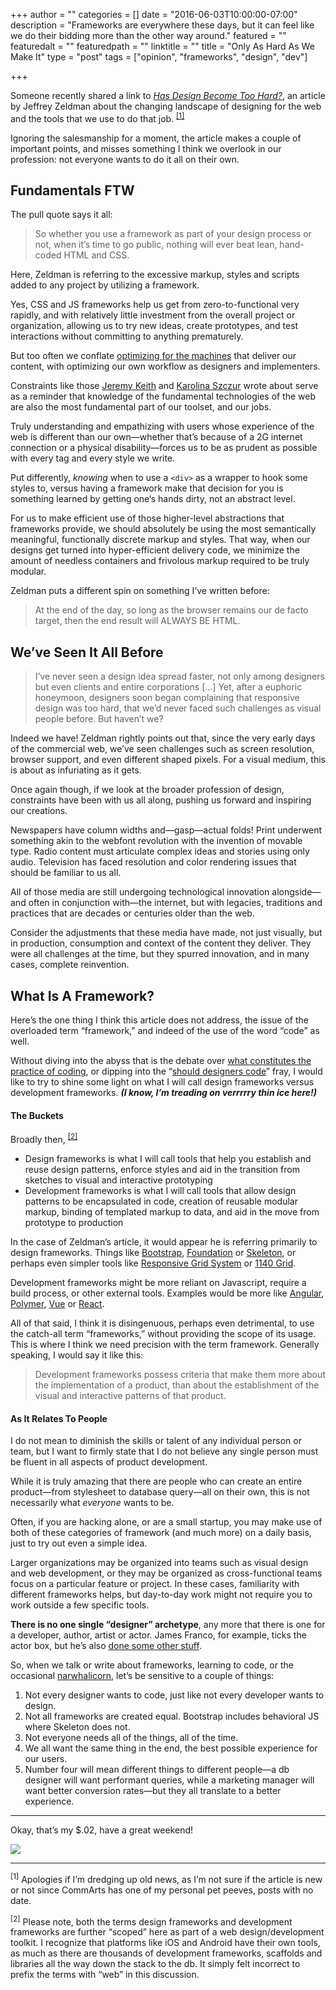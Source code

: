 +++
author = ""
categories = []
date = "2016-06-03T10:00:00-07:00"
description = "Frameworks are everywhere these days, but it can feel like we do their bidding more than the other way around."
featured = ""
featuredalt = ""
featuredpath = ""
linktitle = ""
title = "Only As Hard As We Make It"
type = "post"
tags = ["opinion", "frameworks", "design", "dev"]

+++

Someone recently shared a link to _[Has Design Become Too Hard?](http://www.commarts.com/column/has-design-become-too-hard)_, an article by Jeffrey Zeldman about the changing landscape of designing for the web and the tools that we use to do that job. <sup><a href="#dates">[1]</a></sup>

Ignoring the salesmanship for a moment, the article makes a couple of important points, and misses something I think we overlook in our profession: not everyone wants to do it all on their own.

## Fundamentals FTW

The pull quote says it all:

> So whether you use a framework as part of your design process or not, when it’s time to go public, nothing will ever beat lean, hand-coded HTML and CSS.

Here, Zeldman is referring to the excessive markup, styles and scripts added to any project by utilizing a framework.

Yes, CSS and JS frameworks help us get from zero-to-functional very rapidly, and with relatively little investment from the overall project or organization, allowing us to try new ideas, create prototypes, and test interactions without committing to anything prematurely.

But too often we conflate [optimizing for the machines](https://benjaminlistwon.com/on-semantic-markup) that deliver our content, with optimizing our own workflow as designers and implementers.

Constraints like those [Jeremy Keith](https://adactio.com/journal/10665) and [Karolina Szczur](https://medium.com/@fox/the-web-isn-t-uniform-fd67eb631501#.3m8qrcran) wrote about serve as a reminder that knowledge of the fundamental technologies of the web are also the most fundamental part of our toolset, and our jobs. 

Truly understanding and empathizing with users whose experience of the web is different than our own—whether that’s because of a 2G internet connection or a physical disability—forces us to be as prudent as possible with every tag and every style we write.

Put differently, _knowing_ when to use a `<div>` as a wrapper to hook some styles to, versus having a framework make that decision for you is something learned by getting one‘s hands dirty, not an abstract level.

For us to make efficient use of those higher-level abstractions that frameworks provide, we should absolutely be using the most semantically meaningful, functionally discrete markup and styles. That way, when our designs get turned into hyper-efficient delivery code, we minimize the amount of needless containers and frivolous markup required to be truly modular.

Zeldman puts a different spin on something I’ve written before:

> At the end of the day, so long as the browser remains our de facto target, then the end result will ALWAYS BE HTML.

## We’ve Seen It All Before

> I’ve never seen a design idea spread faster, not only among designers but even clients and entire corporations […] Yet, after a euphoric honeymoon, designers soon began complaining that responsive design was too hard, that we’d never faced such challenges as visual people before. But haven’t we?

Indeed we have! Zeldman rightly points out that, since the very early days of the commercial web, we’ve seen challenges such as screen resolution, browser support, and even different shaped pixels. For a visual medium, this is about as infuriating as it gets.

Once again though, if we look at the broader profession of design, constraints have been with us all along, pushing us forward and inspiring our creations.

Newspapers have column widths and—gasp—actual folds! Print underwent something akin to the webfont revolution with the invention of movable type. Radio content must articulate complex ideas and stories using only audio. Television has faced resolution and color rendering issues that should be familiar to us all.

All of those media are still undergoing technological innovation alongside—and often in conjunction with—the internet, but with legacies, traditions and practices that are decades or centuries older than the web. 

Consider the adjustments that these media have made, not just visually, but in production, consumption and context of the content they deliver. They were all challenges at the time, but they spurred innovation, and in many cases, complete reinvention. 

## What Is A Framework?

Here’s the one thing I think this article does not address, the issue of the overloaded term “framework,” and indeed of the use of the word “code” as well.

Without diving into the abyss that is the debate over [what constitutes the practice of coding](http://www.codeconquest.com/what-is-coding/), or dipping into the “[should designers code](https://www.google.com/search?q=should+designers+code)” fray, I would like to try to shine some light on what I will call design frameworks versus development frameworks. _**(I know, I’m treading on verrrrry thin ice here!)**_


#### The Buckets

Broadly then, <sup><a href="#scope">[2]</a></sup>

* Design frameworks is what I will call tools that help you establish and reuse design patterns, enforce styles and aid in the transition from sketches to visual and interactive prototyping
* Development frameworks is what I will call tools that allow design patterns to be encapsulated in code, creation of reusable modular markup, binding of templated markup to data, and aid in the move from prototype to production

In the case of Zeldman’s article, it would appear he is referring primarily to design frameworks. Things like [Bootstrap](http://twitter.github.com/bootstrap/), [Foundation](http://foundation.zurb.com/) or [Skeleton](http://www.getskeleton.com/), or perhaps even simpler tools like [Responsive Grid System](http://www.responsivegridsystem.com/) or [1140 Grid](http://cssgrid.net/).

Development frameworks might be more reliant on Javascript, require a build process, or other external tools. Examples would be more like [Angular](https://angularjs.org/), [Polymer](https://www.polymer-project.org/1.0/), [Vue](http://vuejs.org/) or [React](https://facebook.github.io/react/).

All of that said, I think it is disingenuous, perhaps even detrimental, to use the catch-all term “frameworks,” without providing the scope of its usage. This is where I think we need precision with the term framework. Generally speaking, I would say it like this:

> Development frameworks possess criteria that make them more about the implementation of a product, than about the establishment of the visual and interactive patterns of that product.


#### As It Relates To People

I do not mean to diminish the skills or talent of any individual person or team, but I want to firmly state that I do not believe any single person must be fluent in all aspects of product development.

While it is truly amazing that there are people who can create an entire product—from stylesheet to database query—all on their own, this is not necessarily what _everyone_ wants to be.

Often, if you are hacking alone, or are a small startup, you may make use of both of these categories of framework (and much more) on a daily basis, just to try out even a simple idea.

Larger organizations may be organized into teams such as visual design and web development, or they may be organized as cross-functional teams focus on a particular feature or project. In these cases, familiarity with different frameworks helps, but day-to-day work might not require you to work outside a few specific tools.

**There is no one single “designer” archetype**, any more that there is one for a developer, author, artist or actor. James Franco, for example, ticks the actor box, but he’s also [done some other stuff](https://www.pastemagazine.com/blogs/lists/2013/07/the-11-professions-of-james-franco.html).

So, when we talk or write about frameworks, learning to code, or the occasional [narwhalicorn](https://www.spreadshirt.ca/narwhal-rainbow-stormtrooper-A13453975), let’s be sensitive to a couple of things:

1. Not every designer wants to code, just like not every developer wants to design.
2. Not all frameworks are created equal. Bootstrap includes behavioral JS where Skeleton does not. 
3. Not everyone needs all of the things, all of the time.
4. We all want the same thing in the end, the best possible experience for our users. 
5. Number four will mean different things to different people—a db designer will want performant queries, while a marketing manager will want better conversion rates—but they all translate to a better experience.

---- 

Okay, that’s my $.02, have a great weekend!

![](/postimg/only-as-hard-as-we-make-it/200.gif)

<a name="dates"></a>
<a name="scope"></a>

---- 

<sup>[1]</sup> Apologies if I’m dredging up old news, as I’m not sure if the article is new or not since CommArts has one of my personal pet peeves, posts with no date. 

<sup>[2]</sup> Please note, both the terms design frameworks and development frameworks are further “scoped” here as part of a web design/development toolkit. I recognize that platforms like iOS and Android have their own tools, as much as there are thousands of development frameworks, scaffolds and libraries all the way down the stack to the db. It simply felt incorrect to prefix the terms with “web” in this discussion.